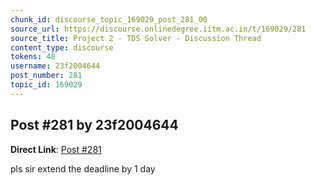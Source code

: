 ```yaml
---
chunk_id: discourse_topic_169029_post_281_00
source_url: https://discourse.onlinedegree.iitm.ac.in/t/169029/281
source_title: Project 2 - TDS Solver - Discussion Thread
content_type: discourse
tokens: 48
username: 23f2004644
post_number: 281
topic_id: 169029
---
```


## Post #281 by 23f2004644

**Direct Link**: [Post #281](https://discourse.onlinedegree.iitm.ac.in/t/169029/281)

pls sir extend the deadline by 1 day
